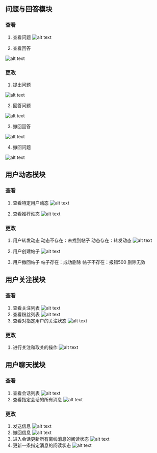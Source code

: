 ## 问题与回答模块
### 查看
1. 查看问题
![alt text](<屏幕截图 2024-07-16 142320.png>)

2. 查看回答

![alt text](<屏幕截图 2024-07-16 142414.png>)

### 更改
1. 提出问题

![alt text](提出问题.png)

2. 回答问题

![alt text](<屏幕截图 2024-07-16 141917.png>)

3. 撤回回答

![alt text](<屏幕截图 2024-07-16 142007.png>)

4. 撤回问题

![alt text](<屏幕截图 2024-07-16 142043.png>)

## 用户动态模块

### 查看
1. 查看特定用户动态
 ![alt text](<屏幕截图 2024-07-16 163923.png>)

2. 查看推荐动态
![alt text](<屏幕截图 2024-07-16 164005.png>)

### 更改
1. 用户转发动态
动态不存在：未找到帖子
动态存在：转发动态
![alt text](image.png)

2. 用户创建帖子
![alt text](image-1.png)

3. 用户撤回帖子
帖子存在：成功删除
帖子不存在：报错500 删除无效

## 用户关注模块
### 查看
1. 查看关注列表
   ![alt text](image-2.png)
2. 查看粉丝列表
   ![alt text](image-3.png)
3. 查看对指定用户的关注状态
   ![alt text](image-4.png)
### 更改
1. 进行关注和取关的操作
   ![alt text](image-5.png)

## 用户聊天模块
### 查看
1. 查看会话列表
   ![alt text](image-6.png)
2. 查看指定会话的所有消息
   ![alt text](image-7.png)
### 更改
1. 发送信息
   ![alt text](image-8.png)
2. 撤回信息
   ![alt text](image-9.png)
3. 进入会话更新所有离线消息的阅读状态
   ![alt text](image-10.png)
4. 更新一条指定消息的阅读状态
   ![alt text](image-11.png)